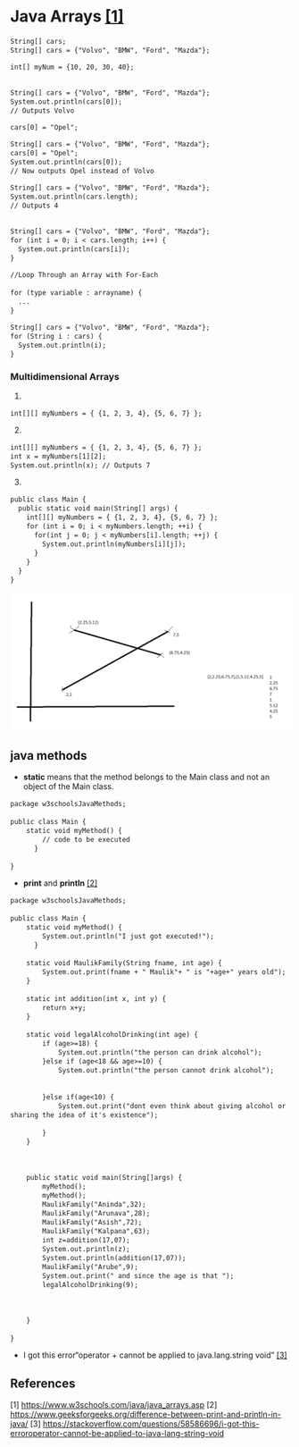 # Java Arrays [[1]](#1)

```
String[] cars;
String[] cars = {"Volvo", "BMW", "Ford", "Mazda"};
```
```
int[] myNum = {10, 20, 30, 40};
```
```

String[] cars = {"Volvo", "BMW", "Ford", "Mazda"};
System.out.println(cars[0]);
// Outputs Volvo
```
```
cars[0] = "Opel";
```

```
String[] cars = {"Volvo", "BMW", "Ford", "Mazda"};
cars[0] = "Opel";
System.out.println(cars[0]);
// Now outputs Opel instead of Volvo
```
```
String[] cars = {"Volvo", "BMW", "Ford", "Mazda"};
System.out.println(cars.length);
// Outputs 4
```
```

String[] cars = {"Volvo", "BMW", "Ford", "Mazda"};
for (int i = 0; i < cars.length; i++) {
  System.out.println(cars[i]);
}

```
```
//Loop Through an Array with For-Each

for (type variable : arrayname) {
  ...
}
```
```
String[] cars = {"Volvo", "BMW", "Ford", "Mazda"};
for (String i : cars) {
  System.out.println(i);
}
```

### Multidimensional Arrays

1. 
```
int[][] myNumbers = { {1, 2, 3, 4}, {5, 6, 7} };
```
2. 
```
int[][] myNumbers = { {1, 2, 3, 4}, {5, 6, 7} };
int x = myNumbers[1][2];
System.out.println(x); // Outputs 7
```
3. 
```
public class Main {
  public static void main(String[] args) {
    int[][] myNumbers = { {1, 2, 3, 4}, {5, 6, 7} };
    for (int i = 0; i < myNumbers.length; ++i) {
      for(int j = 0; j < myNumbers[i].length; ++j) {
        System.out.println(myNumbers[i][j]);
      }
    }
  }
}
```
![understanding2dArrayThruGraphVisuals](https://github.com/anindameister/absoluteBasics/blob/master/snaps/19.PNG)

## java methods

- **static** means that the method belongs to the Main class and not an object of the Main class.
```
package w3schoolsJavaMethods;

public class Main {
	static void myMethod() {
	    // code to be executed
	  }

}
```

- **print** and **println** [[2]](#2)

```
package w3schoolsJavaMethods;

public class Main {
	static void myMethod() {
		System.out.println("I just got executed!");
	  }
	
	static void MaulikFamily(String fname, int age) {
		System.out.print(fname + " Maulik"+ " is "+age+" years old");
	}
	
	static int addition(int x, int y) {
		return x+y;
	}
	
	static void legalAlcoholDrinking(int age) {
		if (age>=18) {
			System.out.println("the person can drink alcohol");
		}else if (age<18 && age>=10) {
			System.out.println("the person cannot drink alcohol");

			
		}else if(age<10) {
			System.out.print("dont even think about giving alcohol or sharing the idea of it's existence");
			
		}
	}
	
	
	
	public static void main(String[]args) {
	    myMethod();
	    myMethod();
	    MaulikFamily("Aninda",32);
	    MaulikFamily("Arunava",28);
	    MaulikFamily("Asish",72);
	    MaulikFamily("Kalpana",63);
	    int z=addition(17,07);
	    System.out.println(z);
	    System.out.println(addition(17,07));
	    MaulikFamily("Arube",9);
	    System.out.print(" and since the age is that ");
	    legalAlcoholDrinking(9);
	    


	}

}
```

- I got this error“operator + cannot be applied to java.lang.string void” [[3]](#3)



## References
<a id="1">[1]</a> 
https://www.w3schools.com/java/java_arrays.asp
<a id="2">[2]</a> 
https://www.geeksforgeeks.org/difference-between-print-and-println-in-java/
<a id="3">[3]</a> 
https://stackoverflow.com/questions/58586696/i-got-this-erroroperator-cannot-be-applied-to-java-lang-string-void